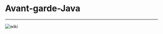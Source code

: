 # Avant-garde-Java  
---  
![wiki](https://drive.google.com/uc?export=view&id=0B-z_NRjKYfj_dGpJeXRWOFoxNmM)
